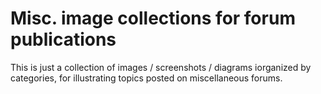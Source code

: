 # Misc. image collections for forum publications

This is just a collection of images / screenshots / diagrams iorganized by categories, for illustrating topics posted on miscellaneous forums.

